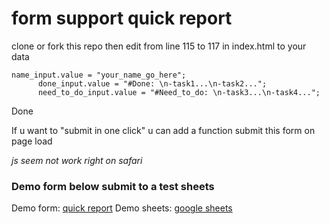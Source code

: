 # form support quick report

clone or fork this repo
then edit from line 115 to 117 in index.html to your data

```
name_input.value = "your_name_go_here";
      done_input.value = "#Done: \n-task1...\n-task2...";
      need_to_do_input.value = "#Need_to_do: \n-task3...\n-task4...";
```

Done

If u want to "submit in one click" u can add a function submit this form on page load

_js seem not work right on safari_

### Demo form below submit to a test sheets

Demo form: [quick report](https://nguyenchan.github.io/Fetch_Exerciese/quick_report_demo/)
Demo sheets: [google sheets](https://docs.google.com/spreadsheets/d/1qR59cIlKRWVR4Y4GYq3bN93vOAtl_KeVAMsBrcoC20M/edit?usp=sharing)

